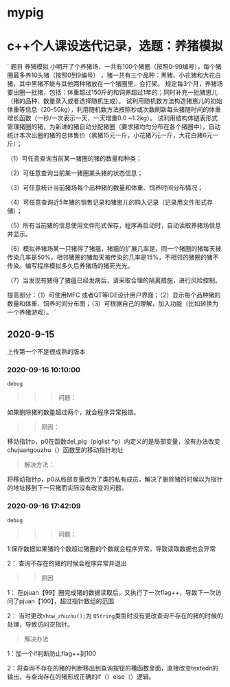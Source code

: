 # mypig
# c++个人课设迭代记录，选题：养猪模拟
`
题目
养猪模拟
小明开了个养猪场，一共有100个猪圈（按照0-99编号），每个猪圈最多养10头猪（按照0到9编号）
，猪一共有三个品种：黑猪、小花猪和大花白猪，其中黑猪不能与其他两种猪放在一个猪圈里，会打架。
规定每3个月，养猪场要出圈一批猪，包括：体重超过150斤的和饲养超过1年的；同时补充一批猪崽儿（猪的品种、数量录入或者选择随机生成）。
试利用随机数方法构造猪崽儿的初始体重等信息（20-50kg），利用随机数方法按照秒或次数刷新每头猪随时间的体重增长函数（一秒/一次表示一天，一天增重0.0 ~1.2kg）。
试利用结构体链表形式管理猪圈的猪，为新进的猪自动分配猪圈（要求猪均匀分布在各个猪圈中），自动统计本次出圈的猪的总体售价（黑猪15元一斤，小花猪7元一斤，大花白猪6元一斤）；

（1）可任意查询当前某一猪圈的猪的数量和种类；

（2）可任意查询当前某一猪圈某头猪的状态信息；

（3）可任意统计当前猪场每个品种猪的数量和体重、饲养时间分布情况；

（4）可任意查询近5年猪的销售记录和猪崽儿的购入记录（记录用文件形式存储）；

（5）所有当前猪的信息使用文件形式保存，程序再启动时，自动读取养猪场信息并显示。

（6）模拟养猪场某一只猪得了猪瘟，猪瘟的扩展几率是，同一个猪圈的猪每天被传染几率是50%，相邻猪圈的猪每天被传染的几率是15%，不相邻的猪圈的猪不传染。编写程序模拟多久后养猪场的猪死光光。

（7）当发现有猪得了猪瘟已经发病后，请采取合理的隔离措施，进行风险控制。

提高部分：（1）可使用MFC 或者QT等IDE设计用户界面；（2）显示每个品种猪的数量和体重、饲养时间分布图；（3）可根据自己的理解，加入功能（比如转换为一个养猪游戏）。
`
## 2020-9-15
上传第一个不是很成熟的版本
### 2020-09-16 10:10:00  
`debug`
>>>问题：

如果删除猪的数量超过两个，就会程序异常报错。

>>原因：

移动指针p，p0在函数del_pig（piglist *p）内定义的是局部变量，没有办法改变chujuangouzhu（）函数里的移动指针地址

>解决方法：

将移动指针p，p0从局部变量改为了类的私有成员，解决了删除猪的时候以为指针的地址移到下一只猪而实际没有改变的问题。


### 2020-09-16 17:42:09
`debug`

>>>问题： 

1:保存数据如果猪的个数超过猪圈的个数就会程序异常，导致读取数据也会异常

2： 查询不存在的猪的时候会程序异常并退出

>>原因

1： 在pjuan【99】圈完成猪的数据读取后，又执行了一次flag++，导致下一次访问了pjuan【100】，超过指针数组的范围

2： 当时更改`show_zhuzhu();`为 `QString`类型时没有更改查询不存在的猪的时候的处理，导致访问空指针。

>解决办法

1：加一个if判断防止flag++到100

2：将查询不存在的猪的判断移出到查询按钮的槽函数里面，直接改变textedit的输出，与查询存在的猪形成正确的if（）else（）逻辑。




